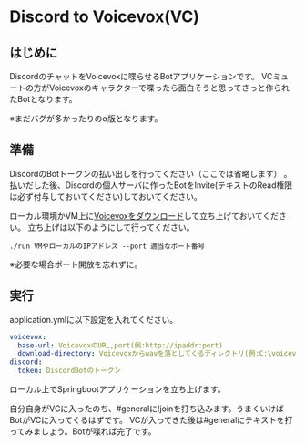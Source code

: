 # Discord to Voicevox(VC)
## はじめに
DiscordのチャットをVoicevoxに喋らせるBotアプリケーションです。
VCミュートの方がVoicevoxのキャラクターで喋ったら面白そうと思ってさっと作られたBotとなります。

※まだバグが多かったりのα版となります。


## 準備
DiscordのBotトークンの払い出しを行ってください（ここでは省略します） 。
払いだした後、Discordの個人サーバに作ったBotをInvite(テキストのRead権限は必ず付与しておいてください)しておいてください。

ローカル環境かVM上に[Voicevoxをダウンロード](https://voicevox.hiroshiba.jp/)して立ち上げておいてください。
立ち上げは以下のようにして行ってください。

`./run VMやローカルのIPアドレス --port 適当なポート番号`

※必要な場合ポート開放を忘れずに。

## 実行
application.ymlに以下設定を入れてください。
~~~yaml
voicevox:
  base-url: VoicevoxのURL,port(例:http://ipaddr:port)
  download-directory: Voicevoxからwavを落としてくるディレクトリ(例:C:\voicevox\wav)
discord:
  token: DiscordBotのトークン
~~~


ローカル上でSpringbootアプリケーションを立ち上げます。

自分自身がVCに入ったのち、#generalに!joinを打ち込みます。うまくいけばBotがVCに入ってくるはずです。
VCが入ってきた後は#generalにテキストを打ってみましょう。Botが喋れば完了です。
